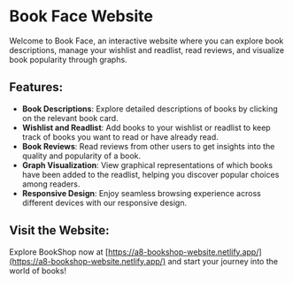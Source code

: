# Book Face Website

Welcome to Book Face, an interactive website where you can explore book descriptions, manage your wishlist and readlist, read reviews, and visualize book popularity through graphs.

## Features:

- **Book Descriptions**: Explore detailed descriptions of books by clicking on the relevant book card.
- **Wishlist and Readlist**: Add books to your wishlist or readlist to keep track of books you want to read or have already read.
- **Book Reviews**: Read reviews from other users to get insights into the quality and popularity of a book.
- **Graph Visualization**: View graphical representations of which books have been added to the readlist, helping you discover popular choices among readers.
- **Responsive Design**: Enjoy seamless browsing experience across different devices with our responsive design.

## Visit the Website:

Explore BookShop now at [https://a8-bookshop-website.netlify.app/](https://a8-bookshop-website.netlify.app/) and start your journey into the world of books!
